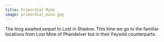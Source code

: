 ```yaml
---
title: Primordial Mine
image: primordial_mine.jpg
---
```

The long awaited sequel to Lost in Shadow.  This time we go to the familiar locations from Lost Mine of Phandelver but in their Feywild counterparts.